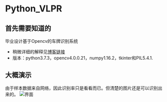 # Python_VLPR
## 首先需要知道的
毕业设计基于Opencv的车牌识别系统
- 稍微详细的解释见[博客链接](https://www.cnblogs.com/yinghualuowu/p/9182382.html)
- 版本：python3.7.3，opencv4.0.0.21，numpy1.16.2，tkinter和PIL5.4.1.

## 大概演示
由于样本数据来自网络，因此识别率只是看看而已。但清楚的图片还是可以识别出来的。
![界面](https://images2018.cnblogs.com/blog/843428/201806/843428-20180614115054606-1021021014.png)
